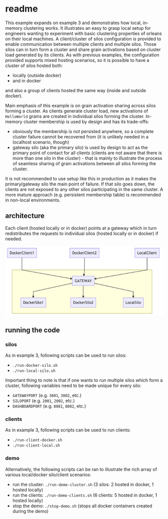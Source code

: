# readme

This example expands on example 3 and demonstrates how local, in-memory clustering works. It illustrates an easy to grasp local setup for engineers wanting to experiment with basic clustering properties of orleans on their local machines. A client/cluster of silos configuration is provided to enable communication between multiple clients and multiple silos. Those silos can in turn form a cluster and share grain activations based on cluster load generated by its clients.
As with previous examples, the configuration provided supports mixed hosting scenarios, so it is possible to have a cluster of silos hosted both:
* locally (outside docker)
* and in docker

and also a group of clients hosted the same way (inside and outside docker).

Main emphasis of this example is on grain activation sharing across silos forming a cluster. As clients generate cluster load, new activations of `HelloWorld` grains are created in individual silos forming the cluster. In-memory cluster membership is used by design and has its trade-offs:
* obviously the membership is not persisted anywhere, so a complete cluster failure cannot be recovered from (it is unlikely needed in a localhost scenario, though)
* gateway silo (aka the primary silo) is used by design to act as the primary point of contact for all clients (clients are not aware that there is more than one silo in the cluster) - that is mainly to illustrate the process of seamless sharing of grain activations between all silos forming the cluster.

It is not recommended to use setup like this in production as it makes the primary/gateway silo the main point of failure. If that silo goes down, the clients are not exposed to any other silos participating in the same cluster. A more mature approach (e.g. persistent membership table) is recommended in non-local environments.

## architecture

Each client (hosted locally or in docker) points at a gateway which in turn redistributes the requests to individual silos (hosted locally or in docker) if needed.

![Cluster of silos](imgs/cluster.png)

## running the code

### silos

As in example 3, following scripts can be used to run silos:

* `./run-docker-silo.sh`
* `./run-local-silo.sh`

Important thing to note is that if one wants to run multiple silos which form a cluster, following variables need to be made unique for every silo:

* `GATEWAYPORT` (e.g. `3001`, `3002`, etc.)
* `SILOPORT` (e.g. `2001`, `2002`, etc.)
* `DASHBOARDPORT` (e.g. `8081`, `8082`, etc.)

### clients

As in example 3, following scripts can be used to run clients:

* `./run-client-docker.sh`
* `./run-client-local.sh`

### demo

Alternatively, the following scripts can be ran to illustrate the rich array of various local/docker silo/client scenarios:
* run the cluster: `./run-demo-cluster.sh` (3 silos: 2 hosted in docker, 1 hosted locally)
* run the clients: `./run-demo-clients.sh` (6 clients: 5 hosted in docker, 1 hosted locally)
* stop the demo: `./stop-demo.sh` (stops all docker containers created during the demo)
